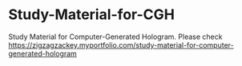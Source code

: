 # Study-Material-for-CGH
Study Material for Computer-Generated Hologram. Please check https://zigzagzackey.myportfolio.com/study-material-for-computer-generated-hologram

